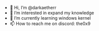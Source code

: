- 👋 Hi, I’m @darkaetherr
- 👀 I’m interested in expand my knowledge 
- 🌱 I’m currently learning windows kernel 
- 📫 How to reach me on discord: the0x9
